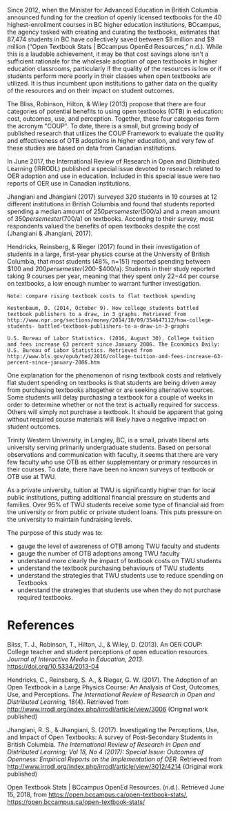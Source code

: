 Since 2012, when the Minister for Advanced Education in British Columbia announced funding for the creation of openly licensed textbooks for the 40 highest-enrollment courses in BC higher education institutions, BCcampus, the agency tasked with creating and curating the textbooks, estimates that 87,474 students in BC have collectively saved between $8 million and $9 million (“Open Textbook Stats | BCcampus OpenEd Resources,” n.d.). While this is a laudable achievement, it may be that cost savings alone isn't a sufficient rationale for the wholesale adoption of open textbooks in higher education classrooms, particularly if the quality of the resources is low or if students perform more poorly in their classes when open textbooks are utilized. It is thus incumbent upon institutions to gather data on the quality of the resources and on their impact on student outcomes.

The Bliss, Robinson, Hilton, & Wiley (2013) propose that there are four categories of potential benefits to using open textbooks (OTB) in education: cost, outcomes, use, and perception. Together, these four categories form the acronym "COUP". To date, there is a small, but growing body of published research that utilizes the COUP Framework to evaluate the quality and effectiveness of OTB adoptions in higher education, and very few of these studies are based on data from Canadian institutions.

In June 2017, the International Review of Research in Open and Distributed Learning (IRRODL) published a special issue  devoted to research related to OER adoption and use in education. Included in this special issue were two reports of OER use in Canadian institutions.

Jhangiani and Jhangiani (2017) surveyed 320 students in 19 courses at 12 different institutions in British Columbia and found that students reported spending a median amount of $250 per semester ($500/a) and a mean amount of $350 per semester ($700/a) on textbooks. According to their survey, most respondents valued the benefits of open textbooks despite the cost (Jhangiani & Jhangiani, 2017).

Hendricks, Reinsberg, & Rieger (2017) found in their investigation of students in a large, first-year physics course at the University of British Columbia, that most students (48%, n=151) reported spending between $100 and $200 per semester ($200-$400/a). Students in their study reported taking 9 courses per year, meaning that they spent only $22-$44 per course on textbooks, a low enough number to warrant further investigation.

`Note: compare rising textbook costs to flat textbook spending`

`Kestenbaum, D. (2014, October 9). How college students battled textbook publishers to a draw, in 3 graphs. Retrieved from http://www.npr.org/sections/money/2014/10/09/354647112/how-college-students- battled-textbook-publishers-to-a-draw-in-3-graphs`

`U.S. Bureau of Labor Statistics. (2016, August 30). College tuition and fees increase 63 percent since January 2006. The Economics Daily: U.S. Bureau of Labor Statistics. Retrieved from http://www.bls.gov/opub/ted/2016/college-tuition-and-fees-increase-63-percent-since-january-2006.htm`

One explanation for the phenomenon of rising textbook costs and relatively flat student spending on textbooks is that students are being driven away from purchasing textbooks altogether or are seeking alternative sources. Some students will delay purchasing a textbook for a couple of weeks in order to determine whether or not the text is actually required for success. Others will simply not purchase a textbook. It should be apparent that going without required course materials will likely have a negative impact on student outcomes.

Trinity Western University, in Langley, BC, is a small, private liberal arts university serving primarily undergraduate students. Based on personal observations and communication with faculty, it seems that there are very few faculty who use OTB as either supplementary or primary resources in their courses. To date, there have been no known surveys of textbook or OTB use at TWU.

As a private university, tuition at TWU is significantly higher than for local public institutions, putting additional financial pressure on students and families. Over 95% of TWU students receive some type of financial aid from the university or from public or private student loans. This puts pressure on the university to maintain fundraising levels.

The purpose of this study was to:
- gauge the level of awareness of OTB among TWU faculty and students
- gauge the number of OTB adoptions among TWU faculty
- understand more clearly the impact of textbook costs on TWU students
- understand the textbook purchasing behaviours of TWU students
- understand the strategies that TWU students use to reduce spending on Textbooks
- understand the strategies that students use when they do not purchase required textbooks.



# References

Bliss, T. J., Robinson, T., Hilton, J., & Wiley, D. (2013). An OER COUP: College teacher and student perceptions of open education resources. *Journal of Interactive Media in Education, 2013*. https://doi.org/10.5334/2013-04

Hendricks, C., Reinsberg, S. A., & Rieger, G. W. (2017). The Adoption of an Open Textbook in a Large Physics Course: An Analysis of Cost, Outcomes, Use, and Perceptions. *The International Review of Research in Open and Distributed Learning,* 18(4). Retrieved from http://www.irrodl.org/index.php/irrodl/article/view/3006 (Original work published)

Jhangiani, R. S., & Jhangiani, S. (2017). Investigating the Perceptions, Use, and Impact of Open Textbooks: A survey of Post-Secondary Students in British Columbia. *The International Review of Research in Open and Distributed Learning; Vol 18, No 4 (2017): Special Issue: Outcomes of Openness: Empirical Reports on the Implementation of OER.* Retrieved from http://www.irrodl.org/index.php/irrodl/article/view/3012/4214 (Original work published)

Open Textbook Stats | BCcampus OpenEd Resources. (n.d.). Retrieved June 15, 2018, from https://open.bccampus.ca/open-textbook-stats/, https://open.bccampus.ca/open-textbook-stats/
